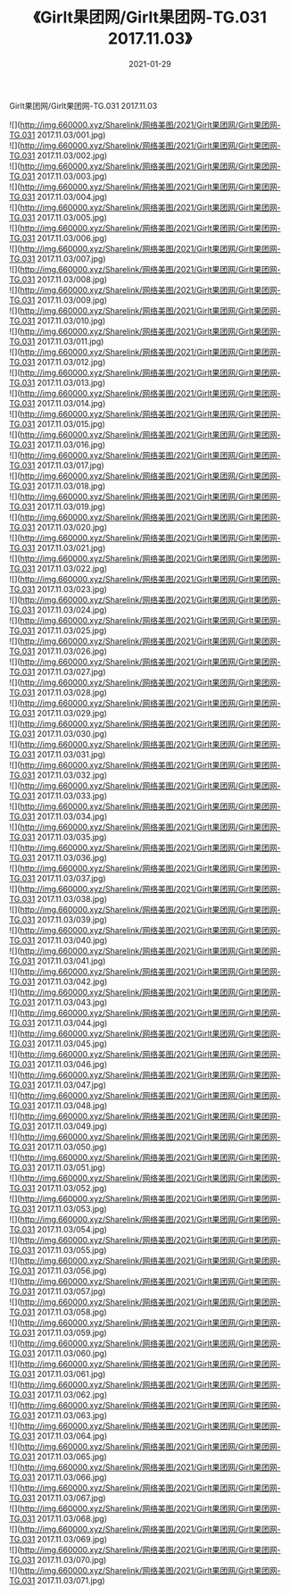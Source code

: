 ﻿---
layout: post
title:  《Girlt果团网/Girlt果团网-TG.031 2017.11.03》
date:   2021-01-29
img: http://img.660000.xyz/Sharelink/网络美图/2021/Girlt果团网/Girlt果团网-TG.031 2017.11.03/000.jpg
categories: [美女, 清纯, 唯美]
---

Girlt果团网/Girlt果团网-TG.031 2017.11.03

 ![](http://img.660000.xyz/Sharelink/网络美图/2021/Girlt果团网/Girlt果团网-TG.031 2017.11.03/001.jpg) <br>![](http://img.660000.xyz/Sharelink/网络美图/2021/Girlt果团网/Girlt果团网-TG.031 2017.11.03/002.jpg) <br>![](http://img.660000.xyz/Sharelink/网络美图/2021/Girlt果团网/Girlt果团网-TG.031 2017.11.03/003.jpg) <br>![](http://img.660000.xyz/Sharelink/网络美图/2021/Girlt果团网/Girlt果团网-TG.031 2017.11.03/004.jpg) <br>![](http://img.660000.xyz/Sharelink/网络美图/2021/Girlt果团网/Girlt果团网-TG.031 2017.11.03/005.jpg) <br>![](http://img.660000.xyz/Sharelink/网络美图/2021/Girlt果团网/Girlt果团网-TG.031 2017.11.03/006.jpg) <br>![](http://img.660000.xyz/Sharelink/网络美图/2021/Girlt果团网/Girlt果团网-TG.031 2017.11.03/007.jpg) <br>![](http://img.660000.xyz/Sharelink/网络美图/2021/Girlt果团网/Girlt果团网-TG.031 2017.11.03/008.jpg) <br>![](http://img.660000.xyz/Sharelink/网络美图/2021/Girlt果团网/Girlt果团网-TG.031 2017.11.03/009.jpg) <br>![](http://img.660000.xyz/Sharelink/网络美图/2021/Girlt果团网/Girlt果团网-TG.031 2017.11.03/010.jpg) <br>![](http://img.660000.xyz/Sharelink/网络美图/2021/Girlt果团网/Girlt果团网-TG.031 2017.11.03/011.jpg) <br>![](http://img.660000.xyz/Sharelink/网络美图/2021/Girlt果团网/Girlt果团网-TG.031 2017.11.03/012.jpg) <br>![](http://img.660000.xyz/Sharelink/网络美图/2021/Girlt果团网/Girlt果团网-TG.031 2017.11.03/013.jpg) <br>![](http://img.660000.xyz/Sharelink/网络美图/2021/Girlt果团网/Girlt果团网-TG.031 2017.11.03/014.jpg) <br>![](http://img.660000.xyz/Sharelink/网络美图/2021/Girlt果团网/Girlt果团网-TG.031 2017.11.03/015.jpg) <br>![](http://img.660000.xyz/Sharelink/网络美图/2021/Girlt果团网/Girlt果团网-TG.031 2017.11.03/016.jpg) <br>![](http://img.660000.xyz/Sharelink/网络美图/2021/Girlt果团网/Girlt果团网-TG.031 2017.11.03/017.jpg) <br>![](http://img.660000.xyz/Sharelink/网络美图/2021/Girlt果团网/Girlt果团网-TG.031 2017.11.03/018.jpg) <br>![](http://img.660000.xyz/Sharelink/网络美图/2021/Girlt果团网/Girlt果团网-TG.031 2017.11.03/019.jpg) <br>![](http://img.660000.xyz/Sharelink/网络美图/2021/Girlt果团网/Girlt果团网-TG.031 2017.11.03/020.jpg) <br>![](http://img.660000.xyz/Sharelink/网络美图/2021/Girlt果团网/Girlt果团网-TG.031 2017.11.03/021.jpg) <br>![](http://img.660000.xyz/Sharelink/网络美图/2021/Girlt果团网/Girlt果团网-TG.031 2017.11.03/022.jpg) <br>![](http://img.660000.xyz/Sharelink/网络美图/2021/Girlt果团网/Girlt果团网-TG.031 2017.11.03/023.jpg) <br>![](http://img.660000.xyz/Sharelink/网络美图/2021/Girlt果团网/Girlt果团网-TG.031 2017.11.03/024.jpg) <br>![](http://img.660000.xyz/Sharelink/网络美图/2021/Girlt果团网/Girlt果团网-TG.031 2017.11.03/025.jpg) <br>![](http://img.660000.xyz/Sharelink/网络美图/2021/Girlt果团网/Girlt果团网-TG.031 2017.11.03/026.jpg) <br>![](http://img.660000.xyz/Sharelink/网络美图/2021/Girlt果团网/Girlt果团网-TG.031 2017.11.03/027.jpg) <br>![](http://img.660000.xyz/Sharelink/网络美图/2021/Girlt果团网/Girlt果团网-TG.031 2017.11.03/028.jpg) <br>![](http://img.660000.xyz/Sharelink/网络美图/2021/Girlt果团网/Girlt果团网-TG.031 2017.11.03/029.jpg) <br>![](http://img.660000.xyz/Sharelink/网络美图/2021/Girlt果团网/Girlt果团网-TG.031 2017.11.03/030.jpg) <br>![](http://img.660000.xyz/Sharelink/网络美图/2021/Girlt果团网/Girlt果团网-TG.031 2017.11.03/031.jpg) <br>![](http://img.660000.xyz/Sharelink/网络美图/2021/Girlt果团网/Girlt果团网-TG.031 2017.11.03/032.jpg) <br>![](http://img.660000.xyz/Sharelink/网络美图/2021/Girlt果团网/Girlt果团网-TG.031 2017.11.03/033.jpg) <br>![](http://img.660000.xyz/Sharelink/网络美图/2021/Girlt果团网/Girlt果团网-TG.031 2017.11.03/034.jpg) <br>![](http://img.660000.xyz/Sharelink/网络美图/2021/Girlt果团网/Girlt果团网-TG.031 2017.11.03/035.jpg) <br>![](http://img.660000.xyz/Sharelink/网络美图/2021/Girlt果团网/Girlt果团网-TG.031 2017.11.03/036.jpg) <br>![](http://img.660000.xyz/Sharelink/网络美图/2021/Girlt果团网/Girlt果团网-TG.031 2017.11.03/037.jpg) <br>![](http://img.660000.xyz/Sharelink/网络美图/2021/Girlt果团网/Girlt果团网-TG.031 2017.11.03/038.jpg) <br>![](http://img.660000.xyz/Sharelink/网络美图/2021/Girlt果团网/Girlt果团网-TG.031 2017.11.03/039.jpg) <br>![](http://img.660000.xyz/Sharelink/网络美图/2021/Girlt果团网/Girlt果团网-TG.031 2017.11.03/040.jpg) <br>![](http://img.660000.xyz/Sharelink/网络美图/2021/Girlt果团网/Girlt果团网-TG.031 2017.11.03/041.jpg) <br>![](http://img.660000.xyz/Sharelink/网络美图/2021/Girlt果团网/Girlt果团网-TG.031 2017.11.03/042.jpg) <br>![](http://img.660000.xyz/Sharelink/网络美图/2021/Girlt果团网/Girlt果团网-TG.031 2017.11.03/043.jpg) <br>![](http://img.660000.xyz/Sharelink/网络美图/2021/Girlt果团网/Girlt果团网-TG.031 2017.11.03/044.jpg) <br>![](http://img.660000.xyz/Sharelink/网络美图/2021/Girlt果团网/Girlt果团网-TG.031 2017.11.03/045.jpg) <br>![](http://img.660000.xyz/Sharelink/网络美图/2021/Girlt果团网/Girlt果团网-TG.031 2017.11.03/046.jpg) <br>![](http://img.660000.xyz/Sharelink/网络美图/2021/Girlt果团网/Girlt果团网-TG.031 2017.11.03/047.jpg) <br>![](http://img.660000.xyz/Sharelink/网络美图/2021/Girlt果团网/Girlt果团网-TG.031 2017.11.03/048.jpg) <br>![](http://img.660000.xyz/Sharelink/网络美图/2021/Girlt果团网/Girlt果团网-TG.031 2017.11.03/049.jpg) <br>![](http://img.660000.xyz/Sharelink/网络美图/2021/Girlt果团网/Girlt果团网-TG.031 2017.11.03/050.jpg) <br>![](http://img.660000.xyz/Sharelink/网络美图/2021/Girlt果团网/Girlt果团网-TG.031 2017.11.03/051.jpg) <br>![](http://img.660000.xyz/Sharelink/网络美图/2021/Girlt果团网/Girlt果团网-TG.031 2017.11.03/052.jpg) <br>![](http://img.660000.xyz/Sharelink/网络美图/2021/Girlt果团网/Girlt果团网-TG.031 2017.11.03/053.jpg) <br>![](http://img.660000.xyz/Sharelink/网络美图/2021/Girlt果团网/Girlt果团网-TG.031 2017.11.03/054.jpg) <br>![](http://img.660000.xyz/Sharelink/网络美图/2021/Girlt果团网/Girlt果团网-TG.031 2017.11.03/055.jpg) <br>![](http://img.660000.xyz/Sharelink/网络美图/2021/Girlt果团网/Girlt果团网-TG.031 2017.11.03/056.jpg) <br>![](http://img.660000.xyz/Sharelink/网络美图/2021/Girlt果团网/Girlt果团网-TG.031 2017.11.03/057.jpg) <br>![](http://img.660000.xyz/Sharelink/网络美图/2021/Girlt果团网/Girlt果团网-TG.031 2017.11.03/058.jpg) <br>![](http://img.660000.xyz/Sharelink/网络美图/2021/Girlt果团网/Girlt果团网-TG.031 2017.11.03/059.jpg) <br>![](http://img.660000.xyz/Sharelink/网络美图/2021/Girlt果团网/Girlt果团网-TG.031 2017.11.03/060.jpg) <br>![](http://img.660000.xyz/Sharelink/网络美图/2021/Girlt果团网/Girlt果团网-TG.031 2017.11.03/061.jpg) <br>![](http://img.660000.xyz/Sharelink/网络美图/2021/Girlt果团网/Girlt果团网-TG.031 2017.11.03/062.jpg) <br>![](http://img.660000.xyz/Sharelink/网络美图/2021/Girlt果团网/Girlt果团网-TG.031 2017.11.03/063.jpg) <br>![](http://img.660000.xyz/Sharelink/网络美图/2021/Girlt果团网/Girlt果团网-TG.031 2017.11.03/064.jpg) <br>![](http://img.660000.xyz/Sharelink/网络美图/2021/Girlt果团网/Girlt果团网-TG.031 2017.11.03/065.jpg) <br>![](http://img.660000.xyz/Sharelink/网络美图/2021/Girlt果团网/Girlt果团网-TG.031 2017.11.03/066.jpg) <br>![](http://img.660000.xyz/Sharelink/网络美图/2021/Girlt果团网/Girlt果团网-TG.031 2017.11.03/067.jpg) <br>![](http://img.660000.xyz/Sharelink/网络美图/2021/Girlt果团网/Girlt果团网-TG.031 2017.11.03/068.jpg) <br>![](http://img.660000.xyz/Sharelink/网络美图/2021/Girlt果团网/Girlt果团网-TG.031 2017.11.03/069.jpg) <br>![](http://img.660000.xyz/Sharelink/网络美图/2021/Girlt果团网/Girlt果团网-TG.031 2017.11.03/070.jpg) <br>![](http://img.660000.xyz/Sharelink/网络美图/2021/Girlt果团网/Girlt果团网-TG.031 2017.11.03/071.jpg) <br>